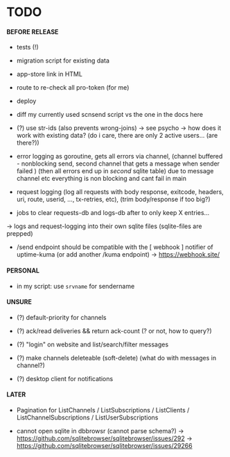 

  TODO
========


#### BEFORE RELEASE

- tests (!)

 - migration script for existing data

 - app-store link in HTML

 - route to re-check all pro-token (for me)

 - deploy

 - diff my currently used scnsend script vs the one in the docs here

- (?) use str-ids (also prevents wrong-joins) -> see psycho
  -> how does it work with existing data? (do i care, there are only 2 active users... (are there?))

 - error logging as goroutine, gets all errors via channel,
   (channel buffered - nonblocking send, second channel that gets a message when sender failed )
   (then all errors end up in _second_ sqlite table)
   due to message channel etc everything is non blocking and cant fail in main

 - request logging (log all requests with body response, exitcode, headers, uri, route, userid, ..., tx-retries, etc), (trim body/response if too big?)

 - jobs to clear requests-db and logs-db after to only keep X entries...

 -> logs and request-logging into their own sqlite files (sqlite-files are prepped)

 - /send endpoint should be compatible with the [ webhook ] notifier of uptime-kuma
   (or add another /kuma endpoint)
   -> https://webhook.site/

#### PERSONAL

 - in my script: use `srvname` for sendername

#### UNSURE

 - (?) default-priority for channels

 - (?) ack/read deliveries && return ack-count  (? or not, how to query?)

 - (?) "login" on website and list/search/filter messages

 - (?) make channels deleteable (soft-delete) (what do with messages in channel?)

 - (?) desktop client for notifications

#### LATER

- Pagination for ListChannels / ListSubscriptions / ListClients / ListChannelSubscriptions / ListUserSubscriptions

- cannot open sqlite in dbbrowsr (cannot parse schema?)
  -> https://github.com/sqlitebrowser/sqlitebrowser/issues/292 -> https://github.com/sqlitebrowser/sqlitebrowser/issues/29266

